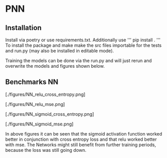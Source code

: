 # PNN

## Installation

Install via poetry or use requirements.txt. Additionally use 
'''
pip install . 
'''
To install the package and make make the src files importable for the tests and run.py (may also be installed in editable mode). 

Training the models can be done via the run.py and will just rerun and overwrite the models and figures shown below.

## Benchmarks NN

[./figures/NN_relu_cross_entropy.png]

[./figures/NN_relu_mse.png]

[./figures/NN_sigmoid_cross_entropy.png]

[./figures/NN_sigmoid_mse.png]

In above figures it can be seen that the sigmoid activation function worked better in conjunction with cross entropy loss and that relu worked better with mse. The Networks might still benefit from further training periods, because the loss was still going down. 